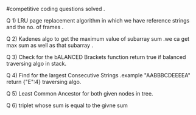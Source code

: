 #competitive coding questions solved . 


Q 1)  LRU page replacement algorithm in which we have reference 
      strings and the no. of frames .

Q 2)  Kadenes algo to get the maximum value of subarray sum .we ca get max sum as well as
      that subarray .

Q 3) Check for the bALANCED Brackets function return true if balanced traversing algo in stack.

Q 4) Find for the largest Consecutive Strings .example "AABBBCDEEEEA" return {"E":4} traversing algo.

Q 5) Least Common Ancestor for both given nodes in tree.

Q 6) triplet whose sum is equal to the givne sum  